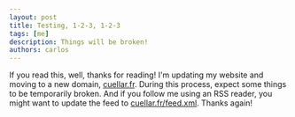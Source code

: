 ```yaml
---
layout: post
title: Testing, 1-2-3, 1-2-3 
tags: [me]
description: Things will be broken!
authors: carlos
---
```


If you read this, well, thanks for reading! I'm updating my website and moving to a new domain, [cuellar.fr](https://cuellar.fr). During this process, expect some things to be temporarily broken. And if you follow me using an RSS reader, you might want to update the feed to [cuellar.fr/feed.xml](https://cuellar.fr/feed.xml). Thanks again!
